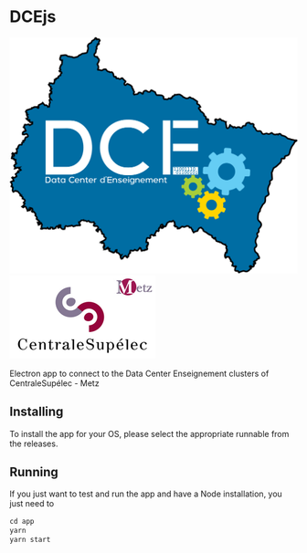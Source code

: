 # DCEjs

![DCE](https://github.com/jeremyfix/dcejs/blob/main/app/dce-coul.png?raw=true)
![CS Metz](https://github.com/jeremyfix/dcejs/blob/main/app/cs.png?raw=true)

Electron app to connect to the Data Center Enseignement clusters of CentraleSupélec - Metz

## Installing

To install the app for your OS, please select the appropriate runnable from the releases.

## Running

If you just want to test and run the app and have a Node installation, you just need to

	cd app
	yarn
	yarn start

